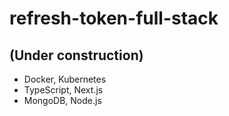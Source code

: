 # refresh-token-full-stack
## (Under construction)

- Docker, Kubernetes
- TypeScript, Next.js
- MongoDB, Node.js
